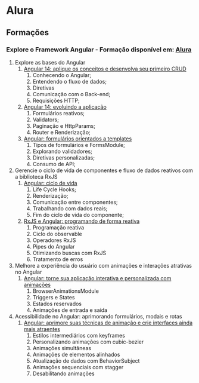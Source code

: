 # Alura
## Formações

### Explore o Framework Angular - Formação disponível em: [Alura](https://cursos.alura.com.br/formacao-angular-14)
1. Explore as bases do Angular
   1. [Angular 14: aplique os conceitos e desenvolva seu primeiro CRUD](https://cursos.alura.com.br/course/angular-explorando-framework)
      1. Conhecendo o Angular;
      2. Entendendo o fluxo de dados;
      3. Diretivas
      4. Comunicação com o Back-end;
      5. Requisições HTTP;
   2. [Angular 14: evoluindo a aplicação](https://cursos.alura.com.br/course/angular-evoluindo-aplicacao)
      1. Formulários reativos;
      2. Validators;
      3. Paginação e HttpParams;
      4. Router e Renderização;
   3. [Angular: formulários orientados a templates](https://cursos.alura.com.br/course/angular-formularios-orientados-templates)
      1. Tipos de formulários e FormsModule;
      2. Explorando validadores;
      3. Diretivas personalizadas;
      4. Consumo de API;
2. Gerencie o ciclo de vida de componentes e fluxo de dados reativos com a biblioteca RxJS
   1. [Angular: ciclo de vida](https://cursos.alura.com.br/course/angular-ciclo-vida)
      1. Life Cycle Hooks;
      2. Renderização;
      3. Comunicação entre componentes;
      4. Trabalhando com dados reais;
      5. Fim do ciclo de vida do componente;
   2. [RxJS e Angular: programando de forma reativa](https://cursos.alura.com.br/course/rxjs-angular-programando-forma-reativa)
      1. Programação reativa
      2. Ciclo do observable
      3. Operadores RxJS
      4. Pipes do Angular
      5. Otimizando buscas com RxJS
      6. Tratamento de erros
3. Melhore a experiência do usuário com animações e interações atrativas no Angular
   1. [Angular: torne sua aplicação interativa e personalizada com animações](https://cursos.alura.com.br/course/angular-aplicacao-interativa-personalizada-animacoes)
      1. BrowserAnimationsModule
      2. Triggers e States
      3. Estados reservados
      4. Animações de entrada e saída
4. Acessibilidade no Angular: aprimorando formulários, modais e rotas
   1. [Angular: aprimore suas técnicas de animação e crie interfaces ainda mais atraentes](https://cursos.alura.com.br/course/angular-tecnicas-animacao-interfaces-atraentes)
      1. Estilos intermediários com keyframes
      2. Personalizando animações com cubic-bezier
      3. Animações simultâneas
      4. Animações de elementos alinhados
      5. Atualização de dados com BehaviorSubject
      6. Animações sequenciais com stagger
      7. Desabilitando animações